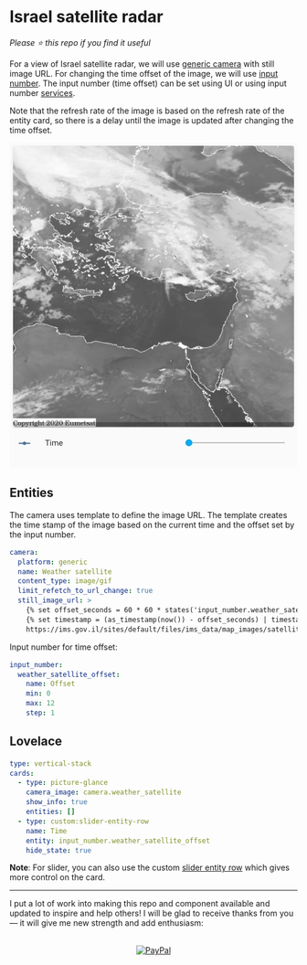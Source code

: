 # Israel satellite radar

*Please :star: this repo if you find it useful*

For a view of Israel satellite radar, we will use [generic camera](https://www.home-assistant.io/integrations/generic/) with still image URL.
For changing the time offset of the image, we will use [input number](https://www.home-assistant.io/integrations/input_number/). The input number (time offset) can be set using UI or using input number [services](https://www.home-assistant.io/integrations/input_number/#services).

Note that the refresh rate of the image is based on the refresh rate of the entity card, so there is a delay until the image is updated after changing the time offset.

![Satellite Radar](image.jpg)

## Entities

The camera uses template to define the image URL. The template creates the time stamp of the image based on the current time and the offset set by the input number.


```yaml
camera:
  platform: generic
  name: Weather satellite
  content_type: image/gif
  limit_refetch_to_url_change: true
  still_image_url: >
    {% set offset_seconds = 60 * 60 * states('input_number.weather_satellite_offset') | int %}
    {% set timestamp = (as_timestamp(now()) - offset_seconds) | timestamp_custom('%Y%m%d%H00', True)  %}
    https://ims.gov.il/sites/default/files/ims_data/map_images/satellite/satellite_{{timestamp}}_MIDDLE-EAST.jpeg
```

Input number for time offset:

```yaml
input_number:
  weather_satellite_offset:
    name: Offset
    min: 0
    max: 12
    step: 1
```

## Lovelace

```yaml
type: vertical-stack
cards:
  - type: picture-glance
    camera_image: camera.weather_satellite
    show_info: true
    entities: []
  - type: custom:slider-entity-row
    name: Time
    entity: input_number.weather_satellite_offset
    hide_state: true
```

**Note**: For slider, you can also use the custom [slider entity row](https://github.com/thomasloven/lovelace-slider-entity-row) which gives more control on the card.

---

I put a lot of work into making this repo and component available and updated to inspire and help others! I will be glad to receive thanks from you — it will give me new strength and add enthusiasm:
<p align="center"><br>
<a href="https://paypal.me/eyalco1967?locale.x=he_IL" target="_blank"><img src="http://khrolenok.ru/support_paypal.png" alt="PayPal" width="250" height="48"></a>
</p>